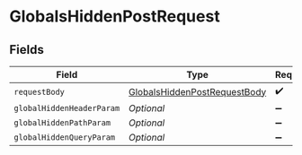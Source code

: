 # GlobalsHiddenPostRequest


## Fields

| Field                                                                                   | Type                                                                                    | Required                                                                                | Description                                                                             | Example                                                                                 |
| --------------------------------------------------------------------------------------- | --------------------------------------------------------------------------------------- | --------------------------------------------------------------------------------------- | --------------------------------------------------------------------------------------- | --------------------------------------------------------------------------------------- |
| `requestBody`                                                                           | [GlobalsHiddenPostRequestBody](../../models/operations/GlobalsHiddenPostRequestBody.md) | :heavy_check_mark:                                                                      | N/A                                                                                     |                                                                                         |
| `globalHiddenHeaderParam`                                                               | *Optional<String>*                                                                      | :heavy_minus_sign:                                                                      | N/A                                                                                     |                                                                                         |
| `globalHiddenPathParam`                                                                 | *Optional<String>*                                                                      | :heavy_minus_sign:                                                                      | N/A                                                                                     |                                                                                         |
| `globalHiddenQueryParam`                                                                | *Optional<String>*                                                                      | :heavy_minus_sign:                                                                      | N/A                                                                                     | hello                                                                                   |